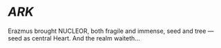 # _ARK_

Erazmus brought NUCLEOR, both fragile and immense, seed and tree — seed as central Heart. And the realm waiteth...

